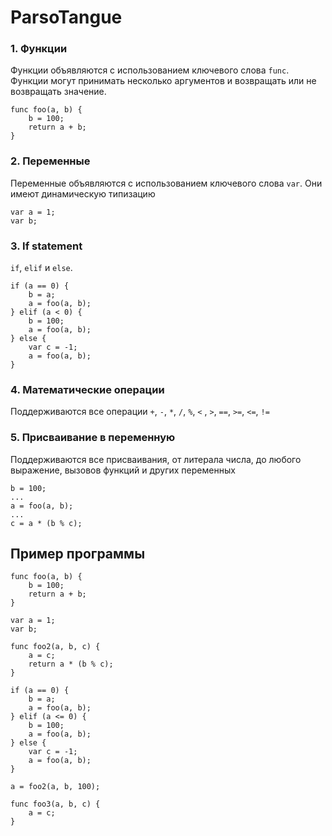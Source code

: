# ParsoTangue

### 1. **Функции**
Функции объявляются с использованием ключевого слова `func`. Функции могут принимать несколько аргументов и возвращать или не возвращать значение.

```
func foo(a, b) {
    b = 100;
    return a + b;
}
```

### 2. **Переменные**
Переменные объявляются с использованием ключевого слова `var`. Они имеют динамическую типизацию

```
var a = 1;
var b;
```

### 3. **If statement**
`if`, `elif` и `else`.

```
if (a == 0) {
    b = a;
    a = foo(a, b);
} elif (a < 0) {
    b = 100;
    a = foo(a, b);
} else {
    var c = -1;
    a = foo(a, b);
}
```

### 4. **Математические операции**

Поддерживаются все операции `+`, `-`, `*`, `/`, `%`, `<` , `>`, `==`, `>=`, `<=`, `!=`

### 5. **Присваивание в переменную**

Поддерживаются все присваивания, от литерала числа, до любого выражение, вызовов функций и других переменных

```
b = 100;
...
a = foo(a, b);
...
c = a * (b % c);
```


## Пример программы

```
func foo(a, b) {
    b = 100;
    return a + b;
}

var a = 1;
var b;

func foo2(a, b, c) {
    a = c;
    return a * (b % c);
}

if (a == 0) {
    b = a;
    a = foo(a, b);
} elif (a <= 0) {
    b = 100;
    a = foo(a, b);
} else {
    var c = -1;
    a = foo(a, b);
}

a = foo2(a, b, 100);

func foo3(a, b, c) {
    a = c;
}
```